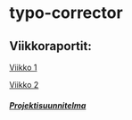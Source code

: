 # typo-corrector

## Viikkoraportit:

[Viikko 1](https://github.com/juhkure/typo-corrector/blob/main/dokumentaatio/viikko%201.txt)

[Viikko 2](https://github.com/juhkure/typo-corrector/blob/main/dokumentaatio/viikko%202.txt)


##### [Projektisuunnitelma](https://github.com/juhkure/typo-corrector/blob/main/dokumentaatio/projektisuunnitelma.txt)
